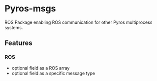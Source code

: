 # Pyros-msgs

ROS Package enabling ROS communication for other Pyros multiprocess systems.

## Features
 
### ROS
- optional field as a ROS array
- optional field as a specific message type

